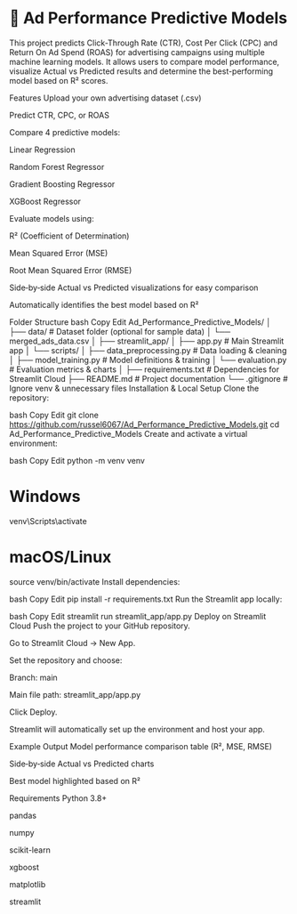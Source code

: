# 🎯 Ad Performance Predictive Models


This project predicts Click-Through Rate (CTR), Cost Per Click (CPC) and Return On Ad Spend (ROAS) for advertising campaigns using multiple machine learning models.
It allows users to compare model performance, visualize Actual vs Predicted results and determine the best-performing model based on R² scores.

Features
Upload your own advertising dataset (.csv)

Predict CTR, CPC, or ROAS

Compare 4 predictive models:

Linear Regression

Random Forest Regressor

Gradient Boosting Regressor

XGBoost Regressor

Evaluate models using:

R² (Coefficient of Determination)

Mean Squared Error (MSE)

Root Mean Squared Error (RMSE)

Side‑by‑side Actual vs Predicted visualizations for easy comparison

Automatically identifies the best model based on R²

Folder Structure
bash
Copy
Edit
Ad_Performance_Predictive_Models/
│
├── data/                        # Dataset folder (optional for sample data)
│   └── merged_ads_data.csv
│
├── streamlit_app/
│   ├── app.py                    # Main Streamlit app
│   └── scripts/
│       ├── data_preprocessing.py # Data loading & cleaning
│       ├── model_training.py     # Model definitions & training
│       └── evaluation.py         # Evaluation metrics & charts
│
├── requirements.txt              # Dependencies for Streamlit Cloud
├── README.md                     # Project documentation
└── .gitignore                    # Ignore venv & unnecessary files
Installation & Local Setup
Clone the repository:

bash
Copy
Edit
git clone https://github.com/russel6067/Ad_Performance_Predictive_Models.git
cd Ad_Performance_Predictive_Models
Create and activate a virtual environment:

bash
Copy
Edit
python -m venv venv
# Windows
venv\Scripts\activate
# macOS/Linux
source venv/bin/activate
Install dependencies:

bash
Copy
Edit
pip install -r requirements.txt
Run the Streamlit app locally:

bash
Copy
Edit
streamlit run streamlit_app/app.py
Deploy on Streamlit Cloud
Push the project to your GitHub repository.

Go to Streamlit Cloud → New App.

Set the repository and choose:

Branch: main

Main file path: streamlit_app/app.py

Click Deploy.

Streamlit will automatically set up the environment and host your app.

Example Output
Model performance comparison table (R², MSE, RMSE)

Side‑by‑side Actual vs Predicted charts

Best model highlighted based on R²

Requirements
Python 3.8+

pandas

numpy

scikit-learn

xgboost

matplotlib

streamlit